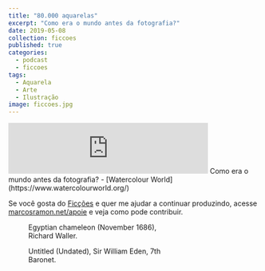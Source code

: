 ```yaml
---
title: "80.000 aquarelas"
excerpt: "Como era o mundo antes da fotografia?"
date: 2019-05-08
collection: ficcoes
published: true
categories:
  - podcast
  - ficcoes
tags: 
  - Aquarela
  - Arte
  - Ilustração
image: ficcoes.jpg
---
```


<iframe src="https://anchor.fm/podcastficcoes/embed/episodes/80-000-aquarelas-e3vbbr" height="102px" width="400px" frameborder="0" scrolling="no"></iframe>
Como era o mundo antes da fotografia?
 - [Watercolour World](https://www.watercolourworld.org/)
 
Se você gosta do [Ficções](https://marcosramon.net/ficcoes/) e quer me ajudar a continuar produzindo, acesse [marcosramon.net/apoie](https://marcosramon.net/apoie/) e veja como pode contribuir. 
 
<figure style="width: 300px" class="align-left">
  <img src="{{ site.url }}{{ site.baseurl }}/assets/images/Egyptian_chameleon.jpg" alt="">
  <figcaption>Egyptian chameleon (November 1686), Richard Waller.</figcaption>
</figure>

<figure style="width: 300px" class="align-left">
  <img src="{{ site.url }}{{ site.baseurl }}/assets/images/Untitled.jpg" alt="">
  <figcaption>Untitled (Undated), Sir William Eden, 7th Baronet.</figcaption>
</figure>
